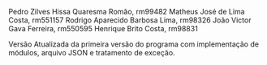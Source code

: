Pedro Zilves Hissa Quaresma Romão, rm99482
Matheus José de Lima Costa, rm551157
Rodrigo Aparecido Barbosa Lima, rm98326
João Victor Gava Ferreira, rm550595
Henrique Brito Costa, rm98831

Versão Atualizada da primeira versão do programa com implementação de módulos, arquivo JSON e tratamento de exceção.